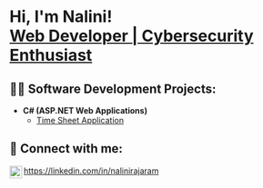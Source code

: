 <h1>Hi, I'm Nalini! <br/><a href="https://github.com/nalram">Web Developer | Cybersecurity Enthusiast</a></h1>

<h2>👨‍💻 Software Development Projects:</h2>

- <b>C# (ASP.NET Web Applications)</b>
  - [Time Sheet Application](https://github.com/nalram/TimeSheetApp.git)
  
<h2> 🤳 Connect with me:</h2>

<img align="left" alt="Nalini | LinkedIn" width="22px" src="https://cdn.jsdelivr.net/npm/simple-icons@v3/icons/linkedin.svg" /> https://linkedin.com/in/nalinirajaram
